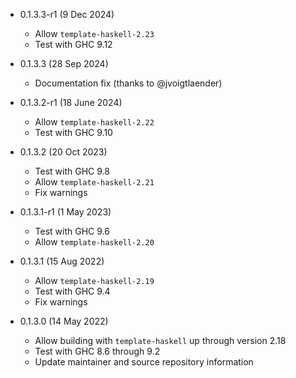 * 0.1.3.3-r1 (9 Dec 2024)

    - Allow `template-haskell-2.23`
    - Test with GHC 9.12

* 0.1.3.3 (28 Sep 2024)

    - Documentation fix (thanks to @jvoigtlaender)

* 0.1.3.2-r1 (18 June 2024)

    - Allow `template-haskell-2.22`
    - Test with GHC 9.10

* 0.1.3.2 (20 Oct 2023)

    - Test with GHC 9.8
    - Allow `template-haskell-2.21`
    - Fix warnings

* 0.1.3.1-r1 (1 May 2023)

    - Test with GHC 9.6
    - Allow `template-haskell-2.20`

* 0.1.3.1 (15 Aug 2022)

    - Allow `template-haskell-2.19`
    - Test with GHC 9.4
    - Fix warnings

* 0.1.3.0 (14 May 2022)

    - Allow building with `template-haskell` up through version 2.18
    - Test with GHC 8.6 through 9.2
    - Update maintainer and source repository information

